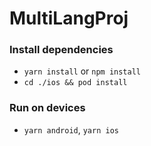 # MultiLangProj
### Install dependencies
- `yarn install` or `npm install`
- `cd ./ios && pod install`

### Run on devices
- `yarn android`, `yarn ios`